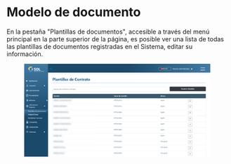 # Modelo de documento

En la pestaña "Plantillas de documentos", accesible a través del menú principal en la parte superior de la página, es posible ver una lista de todas las plantillas de documentos registradas en el Sistema, editar su información.

<figure><img src="../../../../.gitbook/assets/doc.png" alt=""><figcaption></figcaption></figure>
